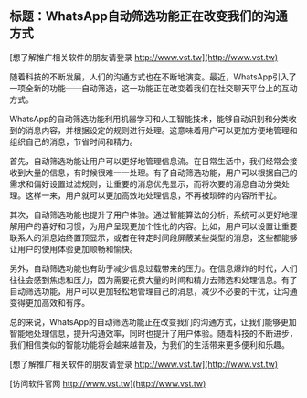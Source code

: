 ## **标题：WhatsApp自动筛选功能正在改变我们的沟通方式**

[想了解推广相关软件的朋友请登录 http://www.vst.tw](http://www.vst.tw)

随着科技的不断发展，人们的沟通方式也在不断地演变。最近，WhatsApp引入了一项全新的功能——自动筛选，这一功能正在改变着我们在社交聊天平台上的互动方式。

WhatsApp的自动筛选功能利用机器学习和人工智能技术，能够自动识别和分类收到的消息内容，并根据设定的规则进行处理。这意味着用户可以更加方便地管理和组织自己的消息，节省时间和精力。

首先，自动筛选功能让用户可以更好地管理信息流。在日常生活中，我们经常会接收到大量的信息，有时候很难一一处理。有了自动筛选功能，用户可以根据自己的需求和偏好设置过滤规则，让重要的消息优先显示，而将次要的消息自动分类处理。这样一来，用户就可以更加高效地处理信息，不再被琐碎的内容所干扰。

其次，自动筛选功能也提升了用户体验。通过智能算法的分析，系统可以更好地理解用户的喜好和习惯，为用户呈现更加个性化的内容。比如，用户可以设置让重要联系人的消息始终置顶显示，或者在特定时间段屏蔽某些类型的消息，这些都能够让用户的使用体验更加顺畅和愉快。

另外，自动筛选功能也有助于减少信息过载带来的压力。在信息爆炸的时代，人们往往会感到焦虑和压力，因为需要花费大量的时间和精力去筛选和处理信息。有了自动筛选功能，用户可以更加轻松地管理自己的消息，减少不必要的干扰，让沟通变得更加高效和有序。

总的来说，WhatsApp的自动筛选功能正在改变我们的沟通方式，让我们能够更加智能地处理信息，提升沟通效率，同时也提升了用户体验。随着科技的不断进步，我们相信类似的智能功能将会越来越普及，为我们的生活带来更多便利和乐趣。

[想了解推广相关软件的朋友请登录 http://www.vst.tw](http://www.vst.tw)


[访问软件官网 http://www.vst.tw](http://www.vst.tw)
